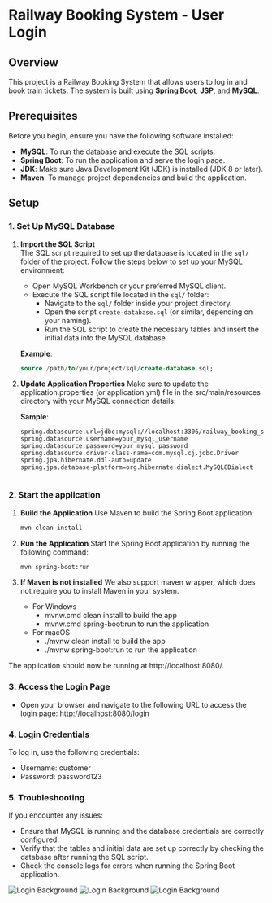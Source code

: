 # Railway Booking System - User Login

## Overview

This project is a Railway Booking System that allows users to log in and book train tickets. The system is built using **Spring Boot**, **JSP**, and **MySQL**.

## Prerequisites

Before you begin, ensure you have the following software installed:

- **MySQL**: To run the database and execute the SQL scripts.
- **Spring Boot**: To run the application and serve the login page.
- **JDK**: Make sure Java Development Kit (JDK) is installed (JDK 8 or later).
- **Maven**: To manage project dependencies and build the application.

## Setup

### 1. Set Up MySQL Database

1. **Import the SQL Script**  
   The SQL script required to set up the database is located in the `sql/` folder of the project. Follow the steps below to set up your MySQL environment:

    - Open MySQL Workbench or your preferred MySQL client.
    - Execute the SQL script file located in the `sql/` folder:
        - Navigate to the `sql/` folder inside your project directory.
        - Open the script `create-database.sql` (or similar, depending on your naming).
        - Run the SQL script to create the necessary tables and insert the initial data into the MySQL database.

   **Example**:
   ```sql
   source /path/to/your/project/sql/create-database.sql;


2. **Update Application Properties**
    Make sure to update the application.properties (or application.yml) file in the src/main/resources directory with your MySQL connection details:

    **Sample**:
    ```properties
    spring.datasource.url=jdbc:mysql://localhost:3306/railway_booking_system
    spring.datasource.username=your_mysql_username
    spring.datasource.password=your_mysql_password
    spring.datasource.driver-class-name=com.mysql.cj.jdbc.Driver
    spring.jpa.hibernate.ddl-auto=update
    spring.jpa.database-platform=org.hibernate.dialect.MySQL8Dialect


### 2. Start the application

1. **Build the Application**
    Use Maven to build the Spring Boot application:

    ```bash
    mvn clean install

2. **Run the Application**
   Start the Spring Boot application by running the following command:

    ```bash
    mvn spring-boot:run
   
3. **If Maven is not installed**
   We also support maven wrapper, which does not require you to install Maven in your system.
   - For Windows
     - mvnw.cmd clean install to build the app
     - mvnw.cmd spring-boot:run to run the application
   - For macOS
     - ./mvnw clean install to build the app
     - ./mvnw spring-boot:run to run the application

The application should now be running at http://localhost:8080/.


### 3. Access the Login Page

- Open your browser and navigate to the following URL to access the login page:
  http://localhost:8080/login

### 4. Login Credentials
To log in, use the following credentials:

- Username: customer
- Password: password123

### 5. Troubleshooting

If you encounter any issues:

- Ensure that MySQL is running and the database credentials are correctly configured.
- Verify that the tables and initial data are set up correctly by checking the database after running the SQL script.
- Check the console logs for errors when running the Spring Boot application.


![Login Background](images/login-page.jpg)
![Login Background](images/welcome-page.jpg)
![Login Background](images/logout-page.jpg)